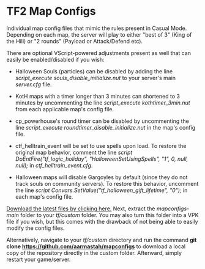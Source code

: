 # TF2 Map Configs
Individual map config files that mimic the rules present in Casual Mode. Depending on each map, the server will play to either "best of 3" (King of the Hill) or "2 rounds" (Payload or Attack/Defend etc). 

There are optional VScript-powered adjustments present as well that can easily be enabled/disabled if you wish:

- Halloween Souls (particles) can be disabled by adding the line *script_execute souls_disable_initialize.nut* to your server's main *server.cfg* file.

- KotH maps with a timer longer than 3 minutes can shortened to 3 minutes by uncommenting the line *script_execute kothtimer_3min.nut* from each applicable map's config file.

- cp_powerhouse's round timer can be disabled by uncommenting the line *script_execute roundtimer_disable_initialize.nut* in the map's config file.

- ctf_helltrain_event will be set to use spells upon load. To restore the original map behavior, comment the line *script DoEntFire("tf_logic_holiday", "HalloweenSetUsingSpells", "1", 0, null, null);* in *ctf_helltrain_event.cfg*.

- Halloween maps will disable Gargoyles by default (since they do not track souls on community servers). To restore this behavior, uncomment the line *script Convars.SetValue("tf_halloween_gift_lifetime", "0");* in each map's config file.

[Download the latest files by clicking here.](https://github.com/aarmastah/mapconfigs/archive/refs/heads/main.zip) Next, extract the *mapconfigs-main* folder to your *tf/custom* folder. You may also turn this folder into a VPK file if you wish, but this comes with the drawback of not being able to easily modify the config files.

Alternatively, navigate to your *tf/custom* directory and run the command **git clone https://github.com/aarmastah/mapconfigs** to download a local copy of the repository directly in the custom folder. Afterward, simply restart your game/server.